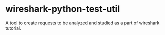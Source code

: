 # wireshark-python-test-util
A tool to create requests to be analyzed and studied as a part of wireshark tutorial.
